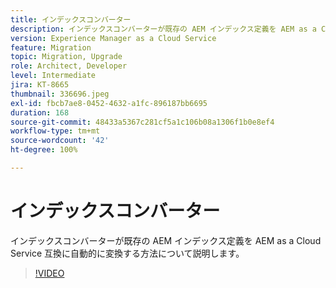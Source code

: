 ```yaml
---
title: インデックスコンバーター
description: インデックスコンバーターが既存の AEM インデックス定義を AEM as a Cloud Service 互換に自動的に変換する方法について説明します。
version: Experience Manager as a Cloud Service
feature: Migration
topic: Migration, Upgrade
role: Architect, Developer
level: Intermediate
jira: KT-8665
thumbnail: 336696.jpeg
exl-id: fbcb7ae8-0452-4632-a1fc-896187bb6695
duration: 168
source-git-commit: 48433a5367c281cf5a1c106b08a1306f1b0e8ef4
workflow-type: tm+mt
source-wordcount: '42'
ht-degree: 100%

---
```


# インデックスコンバーター

インデックスコンバーターが既存の AEM インデックス定義を AEM as a Cloud Service 互換に自動的に変換する方法について説明します。

>[!VIDEO](https://video.tv.adobe.com/v/336696?quality=12&learn=on)
